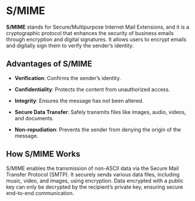 # S/MIME

**S/MIME** stands for Secure/Multipurpose Internet Mail Extensions, and it is a cryptographic protocol that enhances the security of business emails through encryption and digital signatures. It allows users to encrypt emails and digitally sign them to verify the sender’s identity.

## Advantages of S/MIME

- **Verification**: Confirms the sender’s identity.

- **Confidentiality**: Protects the content from unauthorized access.

- **Integrity**: Ensures the message has not been altered.

- **Secure Data Transfer**: Safely transmits files like images, audio, videos, and documents.

- **Non-repudiation**: Prevents the sender from denying the origin of the message.

## How S/MIME Works

S/MIME enables the transmission of non-ASCII data via the Secure Mail Transfer Protocol (SMTP). It securely sends various data files, including music, video, and images, using encryption. Data encrypted with a public key can only be decrypted by the recipient’s private key, ensuring secure end-to-end communication.
